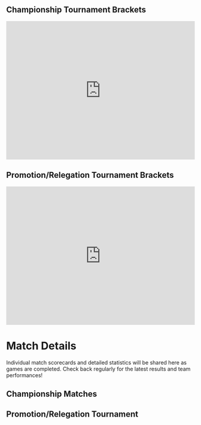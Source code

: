 ## Championship Tournament Brackets
<iframe src="https://challonge.com/L7S02_NEWTs_Championship/module" width="100%" height="370" frameborder="0" scrolling="auto" allowtransparency="true"></iframe>

## Promotion/Relegation Tournament Brackets
<iframe src="https://challonge.com/L7S02_NEWTs_Promotions/module" width="100%" height="370" frameborder="0" scrolling="auto" allowtransparency="true"></iframe>

# Match Details
Individual match scorecards and detailed statistics will be shared here as games are completed. Check back regularly for the latest results and team performances!

## Championship Matches
<div id="championship-season-matches"></div>

## Promotion/Relegation Tournament
<div id="promotion-season-matches"></div>